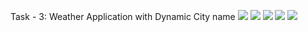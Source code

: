 Task - 3: Weather Application with Dynamic City name
![]('https://raw.githubusercontent.com/utkarshs-ingh/foxmula-tasks/main/task-03/output/Screenshot%20(102).png')
![]('https://raw.githubusercontent.com/utkarshs-ingh/foxmula-tasks/main/task-03/output/Screenshot%20(103).png')
![]('https://raw.githubusercontent.com/utkarshs-ingh/foxmula-tasks/main/task-03/output/Screenshot%20(105).png')
![]('https://raw.githubusercontent.com/utkarshs-ingh/foxmula-tasks/main/task-03/output/Screenshot%20(106).png')
![]('https://raw.githubusercontent.com/utkarshs-ingh/foxmula-tasks/main/task-03/output/Screenshot%20(108).png')
